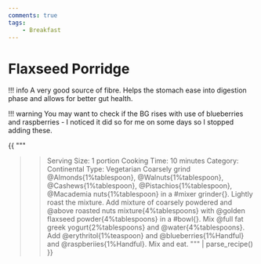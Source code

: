 ```yaml
---
comments: true
tags:
    - Breakfast
---
```

# Flaxseed Porridge

!!! info 
    A very good source of fibre. Helps the stomach ease into digestion phase and allows for better gut health.

!!! warning
    You may want to check if the BG rises with use of blueberries and raspberries - I noticed it did so for me on some days so I stopped adding these.

{{ """
>> Serving Size: 1 portion
>> Cooking Time: 10 minutes
>> Category: Continental
>> Type: Vegetarian
Coarsely grind @Almonds{1%tablespoon}, @Walnuts{1%tablespoon}, @Cashews{1%tablespoon}, @Pistachios{1%tablespoon}, @Macademia nuts{1%tablespoon} in a #mixer grinder{}.
Lightly roast the mixture.
Add mixture of coarsely powdered and @above roasted nuts mixture{4%tablespoons} with @golden flaxseed powder{4%tablespoons} in a #bowl{}.
Mix @full fat greek yogurt{2%tablespoons} and @water{4%tablespoons}. 
Add @erythritol{1%teaspoon} and @blueberries{1%Handful} and @raspberiies{1%Handful}. 
Mix and eat.
""" 
| parse_recipe() }}
